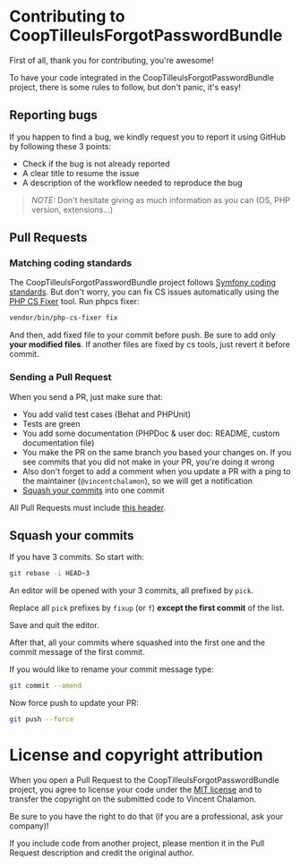 # Contributing to CoopTilleulsForgotPasswordBundle

First of all, thank you for contributing, you're awesome!

To have your code integrated in the CoopTilleulsForgotPasswordBundle project, there is some rules to follow, but don't
panic, it's easy!

## Reporting bugs

If you happen to find a bug, we kindly request you to report it using GitHub by following these 3 points:

  * Check if the bug is not already reported
  * A clear title to resume the issue
  * A description of the workflow needed to reproduce the bug

> _NOTE:_ Don't hesitate giving as much information as you can (OS, PHP version, extensions...)

## Pull Requests

### Matching coding standards

The CoopTilleulsForgotPasswordBundle project follows [Symfony coding standards](https://symfony.com/doc/current/contributing/code/standards.html).
But don't worry, you can fix CS issues automatically using the [PHP CS Fixer](http://cs.sensiolabs.org/) tool. Run phpcs fixer:

```bash
vendor/bin/php-cs-fixer fix
```

And then, add fixed file to your commit before push. Be sure to add only **your modified files**. If another files are
fixed by cs tools, just revert it before commit.

### Sending a Pull Request

When you send a PR, just make sure that:

* You add valid test cases (Behat and PHPUnit)
* Tests are green
* You add some documentation (PHPDoc & user doc: README, custom documentation file)
* You make the PR on the same branch you based your changes on. If you see commits that you did not make in your PR,
you're doing it wrong
* Also don't forget to add a comment when you update a PR with a ping to the maintainer (`@vincentchalamon`),
so we will get a notification
* [Squash your commits](#squash-your-commits) into one commit

All Pull Requests must include [this header](.github/PULL_REQUEST_TEMPLATE.md).

## Squash your commits

If you have 3 commits. So start with:

```bash
git rebase -i HEAD~3
```

An editor will be opened with your 3 commits, all prefixed by `pick`.

Replace all `pick` prefixes by `fixup` (or `f`) **except the first commit** of the list.

Save and quit the editor.

After that, all your commits where squashed into the first one and the commit message of the first commit.

If you would like to rename your commit message type:

```bash
git commit --amend
```

Now force push to update your PR:

```bash
git push --force
```

# License and copyright attribution

When you open a Pull Request to the CoopTilleulsForgotPasswordBundle project, you agree to license your code under the
[MIT license](LICENSE) and to transfer the copyright on the submitted code to Vincent Chalamon.

Be sure to you have the right to do that (if you are a professional, ask your company)!

If you include code from another project, please mention it in the Pull Request description and credit the original
author.

